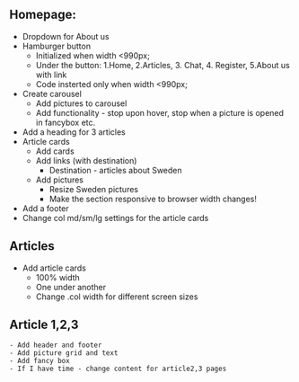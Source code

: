 ## Homepage:

-   Dropdown for About us
-   Hamburger button
    -   Initialized when width <990px;
    -   Under the button: 1.Home, 2.Articles, 3. Chat, 4. Register, 5.About us with link
    -   Code insterted only when width <990px;
-   Create carousel
    -   Add pictures to carousel
    -   Add functionality - stop upon hover, stop when a picture is opened in fancybox etc.
-   Add a heading for 3 articles
-   Article cards
    -   Add cards
    -   Add links (with destination)
        -   Destination - articles about Sweden
    -   Add pictures
        -   Resize Sweden pictures
        -   Make the section responsive to browser width changes!
-   Add a footer
-   Change col md/sm/lg settings for the article cards

## Articles

-   Add article cards
    -   100% width
    -   One under another
    -   Change .col width for different screen sizes

## Article 1,2,3

    - Add header and footer
    - Add picture grid and text
    - Add fancy box
    - If I have time - change content for article2,3 pages
